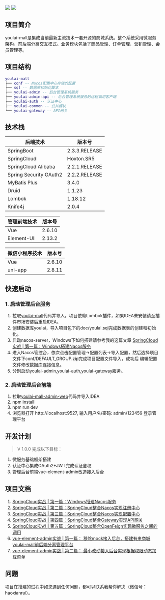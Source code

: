 ![](https://img.shields.io/badge/SpringBoot-2.3.3-brightgreen.svg)
![](https://img.shields.io/badge/SpringCloud-Hoxton.SR8-green.svg)

## **项目简介**

youlai-mall是集成当前最新主流技术一套开源的商城系统。整个系统采用微服务架构，前后端分离交互模式。业务模块包括了商品管理、订单管理、营销管理、会员管理等。

## **项目结构**

``` lua
youlai-mall
├── conf -- Nacos配置中心存储的配置
├── sql -- 数据库初始化脚本
├── youlai-admin -- 后台管理系统服务
├── youlai-admin-api -- 后台管理系统服务的远程调用客户端
├── youlai-auth -- 认证中心
├── youlai-common -- 公共模块
└── youlai-gateway -- API网关
```

## **技术栈**

| 后端技术 |  版本号                     
| -------------------- |  -------------------- |                             
| SpringBoot|     2.3.3.RELEASE                      
| SpringCloud|  Hoxton.SR5
| SpringCloud Alibaba|  2.2.1.RELEASE
| Spring Security OAuth2| 2.2.2.RELEASE
| MyBatis Plus|3.4.0
| Druid| 1.1.23
| Lombok |1.18.12
| Knife4j | 2.0.4


| 管理前端技术 |  版本号
| -------------------- |  -------------------- |  
| Vue        | 2.6.10
| Element-UI | 2.13.2

| 微信小程序技术 |  版本号
| -------------------- |  -------------------- |  
| Vue| 2.6.10
| uni-app | 2.8.11

## **快速启动**

### 1. 启动管理后台服务

1. 拉取[youlai-mall](https://github.com/hxrui/youlai-mall)代码并导入，项目依赖Lombok插件，如果IDEA未安装请至插件市场安装后重启IDEA。
2. 创建数据库youlai，导入项目包下的doc/youlai.sql完成数据表的创建和初始化。
3. 启动nacos-server，Windows下如何搭建请参考我的这篇文章 [SpringCloud实战 | 第一篇：Windows搭建Nacos服务](https://www.cnblogs.com/haoxianrui/p/13581881.html) 
4. 进入Nacos管控台，依次点击配置管理->配置列表->导入配置，然后选择项目文件下conf/DEFAULT_GROUP.zip完成项目配置文件导入，成功后 编辑配置文件修改数据库连接信息。
5. 分别启动youlai-admin,youlai-auth,youlai-gateway服务。


### 2. 启动管理后台前端

1. 拉取[youlai-mall-admin-web](https://github.com/hxrui/youlai-mall-admin-web)代码并导入IDEA
2. npm install  
3. npm run dev
4. 浏览器打开 http://localhost:9527, 输入用户名/密码: admin/123456 登录管理平台


## 开发计划

> V 1.0.0 完成以下目标：

1. 微服务基础框架搭建
2. 认证中心集成OAuth2+JWT完成认证鉴权
3. 管理后台前端vue-element-admin改造接入后台

## 项目文档

1. [SpringCloud实战 | 第一篇：Windows搭建Nacos服务 ](https://www.cnblogs.com/haoxianrui/p/13581881.html)
2. [SpringCloud实战 | 第二篇：SpringCloud整合Nacos实现注册中心](https://www.cnblogs.com/haoxianrui/p/13584204.html)
3. [SpringCloud实战 | 第三篇：SpringCloud整合Nacos实现配置中心](https://www.cnblogs.com/haoxianrui/p/13585125.html)
4. [SpringCloud实战 | 第四篇：SpringCloud整合Gateway实现API网关](https://www.cnblogs.com/haoxianrui/p/13608650.html)
5. [SpringCloud实战 | 第五篇：SpringCloud整合OpenFeign实现微服务之间的调用](https://www.cnblogs.com/haoxianrui/p/13615592.html)
6. [vue-element-admin实战 | 第一篇： 移除mock接入后台，搭建有来商城youlai-mall前后端分离管理平台](https://www.cnblogs.com/haoxianrui/p/13624548.html)
7. [vue-element-admin实战 | 第二篇： 最小改动接入后台实现根据权限动态加载菜单](https://www.cnblogs.com/haoxianrui/p/13676619.html)


## 问题

项目在搭建的过程中如您遇到任何问题，都可以联系我帮你解决（微信号：haoxianrui）。

